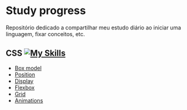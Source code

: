 # Study progress
Repositório dedicado a compartilhar meu estudo diário ao iniciar uma linguagem, fixar conceitos, etc.

## CSS [![My Skills](https://skills.thijs.gg/icons?i=css&theme=light)](https://skills.thijs.gg)
- <a href="https://github.com/cairomedeiros/study-progress/blob/main/CSS/Box-model/README.md">Box model</a>
- <a href="https://github.com/cairomedeiros/study-progress/blob/main/CSS/Position/README.md">Position</a>
- <a href="https://github.com/cairomedeiros/study-progress/blob/main/CSS/Position/README.md">Display</a>
- <a href="https://github.com/cairomedeiros/study-progress/blob/main/CSS/Flexbox/README.md">Flexbox</a>
- <a href="https://github.com/cairomedeiros/study-progress/blob/main/CSS/Position/README.md">Grid</a>
- <a href="https://github.com/cairomedeiros/study-progress/blob/main/CSS/Position/README.md">Animations</a>
